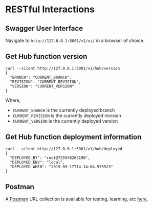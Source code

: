 # RESTful Interactions

## Swagger User Interface

Navigate to `http://127.0.0.1:5001/v1/ui/` in a browser of choice.


## Get Hub function version
```
curl --silent http://127.0.0.1:5001/v1/hub/version
{
  "BRANCH": "CURRENT_BRANCH",
  "REVISION": "CURRENT_REVISION",
  "VERSION": "CURRENT_VERSION"
}
```

Where,

  * `CURRENT_BRANCH` is the currently deployed branch
  * `CURRENT_REVISION` is the currently deployed revision
  * `CURRENT_VERSION` is the currently deployed version

## Get Hub function deployment information
```
curl --silent http://127.0.0.1:5001/v1/hub/deployed
{
  "DEPLOYED_BY": "root@7259f8263190",
  "DEPLOYED_ENV": "local",
  "DEPLOYED_WHEN": "2019-09-17T14:14:04.975523"
}
```

## Postman

A [Postman](https://www.getpostman.com/) URL collection is available for testing, learning,
etc [here](https://www.getpostman.com/collections/ab233178aa256e424668).
